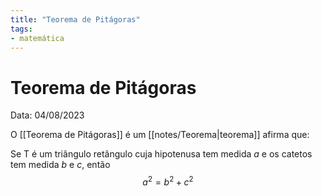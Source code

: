 ```yaml
---
title: "Teorema de Pitágoras"
tags:
- matemática
---
```

# Teorema de Pitágoras

Data: 04/08/2023

O [[Teorema de Pitágoras]] é um [[notes/Teorema|teorema]] afirma que:

Se T é um triângulo retângulo cuja hipotenusa tem medida $a$ e os catetos tem medida $b$ e $c$, então
$$a^2 = b^2 + c^2$$